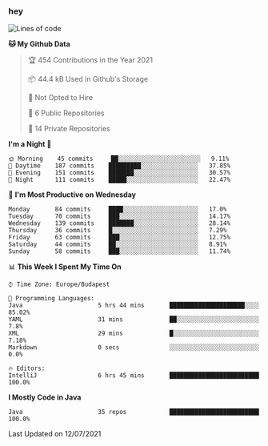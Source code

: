 ### hey

<!--START_SECTION:waka-->
![Lines of code](https://img.shields.io/badge/From%20Hello%20World%20I%27ve%20Written-55955%20lines%20of%20code-blue)

**🐱 My Github Data** 

> 🏆 454 Contributions in the Year 2021
 > 
> 📦 44.4 kB Used in Github's Storage 
 > 
> 🚫 Not Opted to Hire
 > 
> 📜 6 Public Repositories 
 > 
> 🔑 14 Private Repositories  
 > 
**I'm a Night 🦉** 

```text
🌞 Morning    45 commits     ██░░░░░░░░░░░░░░░░░░░░░░░   9.11% 
🌆 Daytime    187 commits    █████████░░░░░░░░░░░░░░░░   37.85% 
🌃 Evening    151 commits    ███████░░░░░░░░░░░░░░░░░░   30.57% 
🌙 Night      111 commits    █████░░░░░░░░░░░░░░░░░░░░   22.47%

```
📅 **I'm Most Productive on Wednesday** 

```text
Monday       84 commits     ████░░░░░░░░░░░░░░░░░░░░░   17.0% 
Tuesday      70 commits     ███░░░░░░░░░░░░░░░░░░░░░░   14.17% 
Wednesday    139 commits    ███████░░░░░░░░░░░░░░░░░░   28.14% 
Thursday     36 commits     █░░░░░░░░░░░░░░░░░░░░░░░░   7.29% 
Friday       63 commits     ███░░░░░░░░░░░░░░░░░░░░░░   12.75% 
Saturday     44 commits     ██░░░░░░░░░░░░░░░░░░░░░░░   8.91% 
Sunday       58 commits     ███░░░░░░░░░░░░░░░░░░░░░░   11.74%

```


📊 **This Week I Spent My Time On** 

```text
⌚︎ Time Zone: Europe/Budapest

💬 Programming Languages: 
Java                     5 hrs 44 mins       █████████████████████░░░░   85.02% 
YAML                     31 mins             ██░░░░░░░░░░░░░░░░░░░░░░░   7.8% 
XML                      29 mins             █░░░░░░░░░░░░░░░░░░░░░░░░   7.18% 
Markdown                 0 secs              ░░░░░░░░░░░░░░░░░░░░░░░░░   0.0%

🔥 Editors: 
IntelliJ                 6 hrs 45 mins       █████████████████████████   100.0%

```

**I Mostly Code in Java** 

```text
Java                     35 repos            █████████████████████████   100.0%

```



 Last Updated on 12/07/2021
<!--END_SECTION:waka-->
